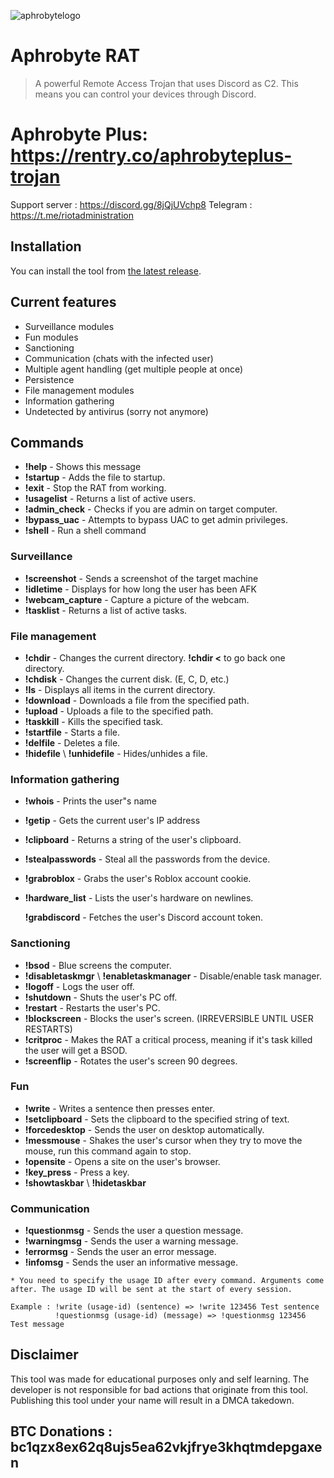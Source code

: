 ![aphrobytelogo](https://user-images.githubusercontent.com/71534600/216463962-fa72bec6-c7b1-417e-9c1f-116346961b52.png)
# Aphrobyte RAT
> A powerful Remote Access Trojan that uses Discord as C2. This means you can control your devices through Discord.

# Aphrobyte Plus: https://rentry.co/aphrobyteplus-trojan

Support server : https://discord.gg/8jQjUVchp8
Telegram : https://t.me/riotadministration

## Installation
You can install the tool from [the latest release](https://github.com/Riot-Byte/aphrobyte-rat/releases/tag/v1.9.2).

## Current features

- Surveillance modules
- Fun modules
- Sanctioning
- Communication (chats with the infected user)
- Multiple agent handling (get multiple people at once)
- Persistence
- File management modules
- Information gathering
- Undetected by antivirus (sorry not anymore)

## Commands

- **!help** - Shows this message
- **!startup** - Adds the file to startup.
- **!exit** - Stop the RAT from working.
- **!usagelist** - Returns a list of active users.
- **!admin_check** - Checks if you are admin on target computer.
- **!bypass_uac** - Attempts to bypass UAC to get admin privileges.
- **!shell** - Run a shell command

### Surveillance

- **!screenshot** - Sends a screenshot of the target machine
- **!idletime** - Displays for how long the user has been AFK
- **!webcam_capture** - Capture a picture of the webcam.
- **!tasklist** - Returns a list of active tasks.

### File management

- **!chdir** - Changes the current directory. **!chdir <** to go back one directory.
- **!chdisk** - Changes the current disk. (E, C, D, etc.)
- **!ls** - Displays all items in the current directory.
- **!download** - Downloads a file from the specified path.
- **!upload** - Uploads a file to the specified path.
- **!taskkill** - Kills the specified task.
- **!startfile** - Starts a file.
- **!delfile** - Deletes a file.
- **!hidefile** \ **!unhidefile** - Hides/unhides a file.

### Information gathering

- **!whois** - Prints the user"s name
- **!getip** - Gets the current user's IP address
- **!clipboard** - Returns a string of the user's clipboard.
- **!stealpasswords** - Steal all the passwords from the device.
- **!grabroblox** - Grabs the user's Roblox account cookie.
- **!hardware_list** - Lists the user's hardware on newlines.

  **!grabdiscord** - Fetches the user's Discord account token.

### Sanctioning

- **!bsod** - Blue screens the computer.
- **!disabletaskmgr** \ **!enabletaskmanager** - Disable/enable task manager.
- **!logoff** - Logs the user off.
- **!shutdown** - Shuts the user's PC off.
- **!restart** - Restarts the user's PC.
- **!blockscreen** - Blocks the user's screen. (IRREVERSIBLE UNTIL USER RESTARTS)
- **!critproc** - Makes the RAT a critical process, meaning if it's task killed the user will get a BSOD.
- **!screenflip** - Rotates the user's screen 90 degrees.

### Fun

- **!write** - Writes a sentence then presses enter.
- **!setclipboard** - Sets the clipboard to the specified string of text.
- **!forcedesktop** - Sends the user on desktop automatically.
- **!messmouse** - Shakes the user's cursor when they try to move the mouse, run this command again to stop.
- **!opensite** - Opens a site on the user's browser.
- **!key_press** - Press a key.
- **!showtaskbar** \ **!hidetaskbar**

### Communication

- **!questionmsg** - Sends the user a question message.
- **!warningmsg** - Sends the user a warning message.
- **!errormsg** - Sends the user an error message.
- **!infomsg** - Sends the user an informative message.

```
* You need to specify the usage ID after every command. Arguments come after. The usage ID will be sent at the start of every session.

Example : !write (usage-id) (sentence) => !write 123456 Test sentence
          !questionmsg (usage-id) (message) => !questionmsg 123456 Test message
```

## Disclaimer
This tool was made for educational purposes only and self learning. The developer is not responsible for bad actions that originate from this tool.
Publishing this tool under your name will result in a DMCA takedown.

## BTC Donations : **bc1qzx8ex62q8ujs5ea62vkjfrye3khqtmdepgaxen**
